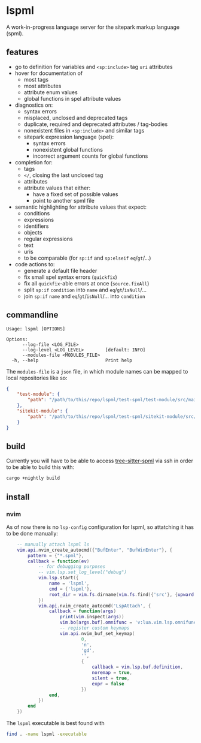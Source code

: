 # lspml

A work-in-progress language server for the sitepark markup language (spml).

## features

- go to definition for variables and `<sp:include>` tag `uri` attributes
- hover for documentation of
    - most tags
    - most attributes
    - attribute enum values
    - global functions in spel attribute values
- diagnostics on:
    - syntax errors
    - misplaced, unclosed and deprecated tags
    - duplicate, required and deprecated attributes / tag-bodies
    - nonexistent files in `<sp:include>` and similar tags
    - sitepark expression language (spel):
        - syntax errors
        - nonexistent global functions
        - incorrect argument counts for global functions
- completion for:
    - tags
    - `</`, closing the last unclosed tag
    - attributes
    - attribute values that either:
        - have a fixed set of possible values
        - point to another spml file
- semantic highlighting for attribute values that expect:
    - conditions
    - expressions
    - identifiers
    - objects
    - regular expressions
    - text
    - uris
    - to be comparable (for `sp:if` and `sp:elseif` `eq`/`gt`/...)
- code actions to:
    - generate a default file header
    - fix small spel syntax errors (`quickfix`)
    - fix all `quickfix`-able errors at once (`source.fixAll`)
    - split `sp:if` `condition` into `name` and `eq`/`gt`/`isNull`/...
    - join `sp:if` `name` and `eq`/`gt`/`isNull`/... into `condition`

## commandline

```
Usage: lspml [OPTIONS]

Options:
      --log-file <LOG_FILE>
      --log-level <LOG_LEVEL>        [default: INFO]
      --modules-file <MODULES_FILE>
  -h, --help                         Print help
```

The `modules-file` is a `json` file, in which module names can be mapped to local repositories like so:
```json
{
    "test-module": {
        "path": "/path/to/this/repo/lspml/test-spml/test-module/src/main/webapp"
    },
    "sitekit-module": {
        "path": "/path/to/this/repo/lspml/test-spml/sitekit-module/src/main/webapp"
    }
}
```

## build

Currently you will have to be able to access [tree-sitter-spml](https://github.com/DrWursterich/tree-sitter-spml) via ssh in order to be able to build this with:


```bash
cargo +nightly build
```

## install

### nvim

As of now there is no `lsp-config` configuration for lspml, so attatching it has to be done manually:
```lua
    -- manually attach lspml ls
    vim.api.nvim_create_autocmd({"BufEnter", "BufWinEnter"}, {
        pattern = {"*.spml"},
        callback = function(ev)
            -- for debugging purposes
            -- vim.lsp.set_log_level("debug")
            vim.lsp.start({
                name = 'lspml',
                cmd = {'lspml'},
                root_dir = vim.fs.dirname(vim.fs.find({'src'}, {upward = true})[1]),
            })
            vim.api.nvim_create_autocmd('LspAttach', {
                callback = function(args)
                    print(vim.inspect(args))
                    vim.bo[args.buf].omnifunc = 'v:lua.vim.lsp.omnifunc'
                    -- register custom keymaps
                    vim.api.nvim_buf_set_keymap(
                            0,
                            'n',
                            'gd',
                            '',
                            {
                                callback = vim.lsp.buf.definition,
                                noremap = true,
                                silent = true,
                                expr = false
                            })
                end,
            })
        end
    })
```

The `lspml` executable is best found with

```bash
find . -name lspml -executable
```

